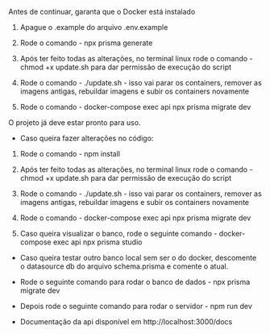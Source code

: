 Antes de continuar, garanta que o Docker está instalado

1. Apague o .example do arquivo .env.example

2. Rode o comando - npx prisma generate

3. Após ter feito todas as alterações, no terminal linux rode o comando - chmod +x update.sh para dar permissão de execução do script

4. Rode o comando - ./update.sh - isso vai parar os containers, remover as imagens antigas, rebuildar imagens e subir os containers novamente

5. Rode o comando - docker-compose exec api npx prisma migrate dev

O projeto já deve estar pronto para uso.

- Caso queira fazer alterações no código:

1. Rode o comando - npm install

2. Após ter feito todas as alterações, no terminal linux rode o comando - chmod +x update.sh para dar permissão de execução do script

3. Rode o comando - ./update.sh - isso vai parar os containers, remover as imagens antigas, rebuildar imagens e subir os containers novamente

4. Rode o comando - docker-compose exec api npx prisma migrate dev

5. Caso queira visualizar o banco, rode o seguinte comando - docker-compose exec api npx prisma studio

- Caso queira testar outro banco local sem ser o do docker, descomente o datasource db do arquivo schema.prisma e comente o atual.
- Rode o seguinte comando para rodar o banco de dados - npx prisma migrate dev
- Depois rode o seguinte comando para rodar o servidor - npm run dev

- Documentação da api disponível em http://localhost:3000/docs

